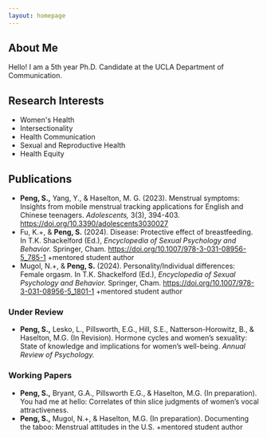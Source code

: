 ```yaml
---
layout: homepage
---
```


## About Me
Hello! I am a 5th year Ph.D. Candidate at the UCLA Department of Communication.

## Research Interests
- Women's Health
- Intersectionality
- Health Communication
- Sexual and Reproductive Health
- Health Equity

## Publications
- **Peng, S.,** Yang, Y., & Haselton, M. G. (2023). Menstrual symptoms: Insights from 	mobile menstrual tracking applications for English and Chinese teenagers. 	*Adolescents,* 3(3), 394-403. <https://doi.org/10.3390/adolescents3030027>
- Fu, K.+, & **Peng, S.** (2024). Disease: Protective effect of breastfeeding. In T.K. Shackelford (Ed.), *Encyclopedia of Sexual Psychology and Behavior.* Springer, Cham. <https://doi.org/10.1007/978-3-031-08956-5_785-1> +mentored student author
- Mugol, N.+, & **Peng, S.** (2024). Personality/Individual differences: Female orgasm. In T.K. Shackelford (Ed.), *Encyclopedia of Sexual Psychology and Behavior.* Springer, Cham. <https://doi.org/10.1007/978-3-031-08956-5_1801-1> +mentored student author

### Under Review
- **Peng, S.,** Lesko, L., Pillsworth, E.G., Hill, S.E., Natterson-Horowitz, B., & Haselton, 	M.G. (In Revision). Hormone cycles and women’s sexuality: State of knowledge and 	implications for women’s well-being. *Annual Review of Psychology.*


### Working Papers
- **Peng, S.,** Bryant, G.A., Pillsworth E.G., & Haselton, M.G. (In preparation). You had me at hello: Correlates of thin slice judgments of women’s vocal attractiveness.
- **Peng, S.,** Mugol, N.+, & Haselton, M.G. (In preparation). Documenting the taboo: Menstrual attitudes in the U.S. +mentored student author


